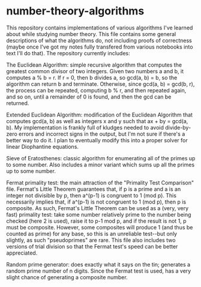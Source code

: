 # number-theory-algorithms
This repository contains implementations of various algorithms I've learned about while studying number theory. This file contains some general descriptions of what the algorithms do, not including proofs of correctness (maybe once I've got my notes fully transfered from various notebooks into text I'll do that). The repository currently includes:


The Euclidean Algorithm: simple recursive algorithm that computes the greatest common divisor of two integers. Given two numbers a and b, it computes a % b = r. If r = 0, then b divides a, so gcd(a, b) = b, so the algorithm can return b and terminate. Otherwise, since gcd(a, b) = gcd(b, r), the process can be repeated, computing b % r, and then repeated again, and so on, until a remainder of 0 is found, and then the gcd can be returned. 


Extended Euclidean Algorithm: modification of the Euclidean Algorithm that computes gcd(a, b) as well as integers x and y such that ax + by = gcd(a, b). My implementation is frankly full of kludges needed to avoid divide-by-zero errors and incorrect signs in the output, but I'm not sure if there's a better way to do it. I plan to eventually modify this into a proper solver for linear Diophantine equations.


Sieve of Eratosthenes: classic algorithm for enumerating all of the primes up to some number. Also includes a minor variant which sums up all the primes up to some number.


Fermat primality test: the main attraction of the "Primality Test Comparison" file. Fermat's Little Theorem guarantees that, if p is a prime and a is an integer not divisible by p, then a^(p-1) is congruent to 1 (mod p). This necessarily implies that, if a^(p-1) is not congruent to 1 (mod p), then p is composite. As such, Fermat's Little Theorem can be used as a (very, very fast) primality test: take some number relatively prime to the number being checked (here 2 is used), raise it to p-1 mod p, and if the result is not 1, p must be composite. However, some composites will produce 1 (and thus be counted as prime) for any base, so this is an unreliable test--but only slightly, as such "pseudoprimes" are rare. This file also includes two versions of trial division so that the Fermat test's speed can be better appreciated.


Random prime generator: does exactly what it says on the tin; generates a random prime number of n digits. Since the Fermat test is used, has a very slight chance of generating a composite number.
